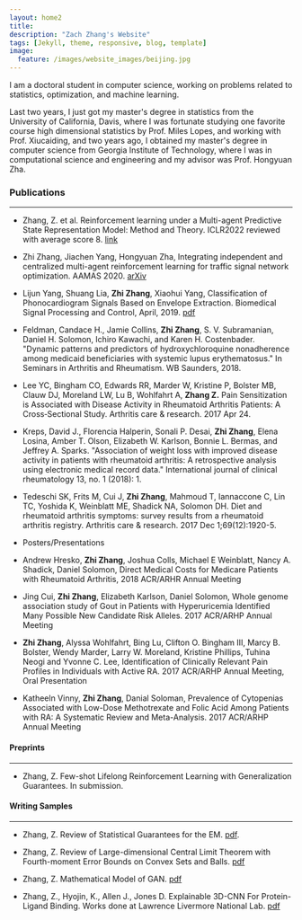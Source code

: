 ```yaml
---
layout: home2
title:
description: "Zach Zhang's Website"
tags: [Jekyll, theme, responsive, blog, template]
image:
  feature: /images/website_images/beijing.jpg
---
```


<!-- <br /> -->

<!-- ### Who am I 
You can also see my webpage [scholoar](https://scholar.google.com/citations?user=O__axAoAAAAJ&hl=en).
 -->
I am a doctoral student in computer science, working on problems related to statistics, optimization, and machine learning.  

<!-- In particular, the problems are related to statistical machine learning, high-dimensional statistics, computational statistics, statistical inference and estimation of dynamic systems. 
 -->
<!-- I am always highly interested in the statistical inference, estimation, and learning of dynamic systems and their relationship with reinforcement learning algorithms. 
statistical learning theory for explaining and analyzing how the deep neural network model works
I also care about heath. I worked 2 years as Data Scientist and Engineer in Harvard Medical School and other research position.  -->


Last two years, I just got my master's degree in statistics from the University of California, Davis, where I was fortunate studying one favorite course high dimensional statistics by Prof. Miles Lopes, and working with Prof. Xiucaiding, and two years ago, I obtained my master's degree in computer science from Georgia Institute of Technology, where I was in computational science and engineering and my advisor was Prof. Hongyuan Zha. 

<!-- I finished the Computer Science master degree in Georgia Tech specialized with <b>Machine Learning, where I worked on the multi-agent reinforcement learning research.
At the same time, I have sincere love for math, programming, and engineering, and automation, so I continue to strengthen my mathematics learning through advanced courses and research. 
<br/> -->

### Publications
---
* Zhang, Z. et al. Reinforcement learning under a Multi-agent Predictive State Representation Model: Method and Theory. ICLR2022 reviewed with average score 8. [link](https://openreview.net/forum?id=PLDOnFoVm4)

* Zhi Zhang, Jiachen Yang, Hongyuan Zha, Integrating independent and centralized multi-agent reinforcement learning for traffic signal network optimization. AAMAS 2020. [arXiv](https://arxiv.org/abs/1909.10651)
 
* Lijun Yang, Shuang Lia, <b>Zhi Zhang</b>, Xiaohui Yang, Classification of Phonocardiogram Signals Based on Envelope Extraction. Biomedical Signal Processing and Control, April, 2019. [pdf](https://www.researchgate.net/profile/Lijun-Yang-15/publication/338116487_Classification_of_Phonocardiogram_Signals_Based_on_Envelope_Optimization_Model_and_Support_Vector_Machine/links/5e00517c92851c836493bfa9/Classification-of-Phonocardiogram-Signals-Based-on-Envelope-Optimization-Model-and-Support-Vector-Machine.pdf) 
 
* Feldman, Candace H., Jamie Collins, <b>Zhi Zhang</b>, S. V. Subramanian, Daniel H. Solomon, Ichiro Kawachi, and Karen H. Costenbader. "Dynamic patterns and predictors of hydroxychloroquine nonadherence among medicaid beneficiaries with systemic lupus erythematosus." In Seminars in Arthritis and Rheumatism. WB Saunders, 2018. 

* Lee YC, Bingham CO, Edwards RR, Marder W, Kristine P, Bolster MB, Clauw DJ, Moreland LW, Lu B, Wohlfahrt A, <b>Zhang Z.</b> Pain Sensitization is Associated with Disease Activity in Rheumatoid Arthritis Patients: A Cross‐Sectional Study. Arthritis care & research. 2017 Apr 24.

* Kreps, David J., Florencia Halperin, Sonali P. Desai, <b>Zhi Zhang</b>, Elena Losina, Amber T. Olson, Elizabeth W. Karlson, Bonnie L. Bermas, and Jeffrey A. Sparks. "Association of weight loss with improved disease activity in patients with rheumatoid arthritis: A retrospective analysis using electronic medical record data." International journal of clinical rheumatology 13, no. 1 (2018): 1.

* Tedeschi SK, Frits M, Cui J, <b>Zhi Zhang</b>, Mahmoud T, Iannaccone C, Lin TC, Yoshida K, Weinblatt ME, Shadick NA, Solomon DH. Diet and rheumatoid arthritis symptoms: survey results from a rheumatoid arthritis registry. Arthritis care & research. 2017 Dec 1;69(12):1920-5.


* Posters/Presentations
* Andrew Hresko, <b>Zhi Zhang</b>, Joshua Colls, Michael E Weinblatt, Nancy A. Shadick, Daniel Solomon, Direct Medical
Costs for Medicare Patients with Rheumatoid Arthritis, 2018 ACR/ARHR Annual Meeting
* Jing Cui, <b>Zhi Zhang</b>, Elizabeth Karlson, Daniel Solomon, Whole genome association study of Gout in Patients with
Hyperuricemia Identified Many Possible New Candidate Risk Alleles. 2017 ACR/ARHP Annual Meeting
* <b>Zhi Zhang</b>, Alyssa Wohlfahrt, Bing Lu, Clifton O. Bingham III, Marcy B. Bolster, Wendy Marder, Larry W. Moreland,
Kristine Phillips, Tuhina Neogi and Yvonne C. Lee, Identification of Clinically Relevant Pain Profiles in Individuals with
Active RA. 2017 ACR/ARHP Annual Meeting, Oral Presentation
* Katheeln Vinny, <b>Zhi Zhang</b>, Danial Soloman, Prevalence of Cytopenias Associated with Low-Dose Methotrexate and
Folic Acid Among Patients with RA: A Systematic Review and Meta-Analysis. 2017 ACR/ARHP Annual Meeting  

<!-- < https://drive.google.com/file/d/1LjPYFeUvlhd-bTaX4dFrBjc5qIth47yG/view  -->
<!-- <figure>
  <img src="/images/projects/marl.jpg" width="524" height="300">
</figure> -->

#### Preprints
---
* Zhang, Z. Few-shot Lifelong Reinforcement Learning with Generalization Guarantees. In submission.  

#### Writing Samples
---

* Zhang, Z. Review of Statistical Guarantees for the EM. [pdf](https://github.com/zzh237/sta243/blob/main/STA243_Project_Zhi.pdf).


* Zhang, Z. Review of Large-dimensional Central Limit Theorem with Fourth-moment Error Bounds on Convex Sets and Balls. [pdf](https://github.com/zzh237/sta250)


* Zhang, Z. Mathematical Model of GAN. [pdf](https://github.com/zzh237/sta299)


* Zhang, Z., Hyojin, K., Allen J., Jones D. Explainable 3D-CNN For Protein-Ligand Binding. Works done at Lawrence Livermore National Lab. [pdf](https://github.com/zzh237/llnl)

 
 
<!-- ### Selected Courses Completed
Some favorite and related courses (100 as full score, A: 90-100, G: Graduate, U: Undergraduate): Probability Theory, Statistical Method for Research, Machine Learning(G: A), Reinforcement Learning (G: A), Machine Learning Theory (G: A), Numerical Analysis (G: A), Linear Algebra (G:A), Knowledge-based AI (G: A), Machine Learning for Trading (G: A), Design and Analysis of Algorithms (G:A),Statistical Analysis (G: A), Stats Method for Bio-experiment (G: A), Probability Theory & Mathematical Statistics (U: 96), Analysis (U: A), AI for Robotics (G: A), Software Development Process (G: A), Computer Vision (G: A), Physiological Genomics (G: A), Advanced Mathematics I-II (score: 99), Probability Theory & Mathematical Statistics (96), C Programming Language (U: 88), Electrotechnics & Electronics (93), Engineering Mechanics (95),  Basic Mechanics (91), Planning and Designing of Food Factory (85), Refrigeration Engineering (84),  Conspectus of Engineering Detection and Automation, Food Processing Machine and Equipment, Physics (84), Engineering Drawing and AutoCAD (88)  -->





<!-- #### Data Engineering and web visualization: 
I was a full time Senior Data Scientist for <a href="http://www.seluxdx.com/">SeLux Diagnostics Inc</a>, a biotechnology company, where the team are building 
the next generation high throughput FDA required antibiotic susceptibility testing (“AST”) device for clinical labs to run AST test for infectious disease efficiently
and precisely. Quite amount of data were generated from bio-experiments, chemical-experiments, device running, patient samples, I used <b>OOP</b> to capture those information 
from various objects such as physical device parameters, incubation results of microbiological plates, chemical reagents fluorescence value, bacterial genera, 
drug concentration, patients' record, then investigated their relationship, and then developed and applied machine learning algorithms (<b>Kernel Bayes, XGB, hmm, Bayes nets with Chow-Liu tree, conditional random fields, 
and deep learning LSTM</b>) to do different predication, such as minimum antibiotic susceptible concentration for different sample, and built a multi-functional software 
to embed the algorithms into the system of device for seamlessly backend device running and <b>algorithm training, testing, and frontend web-visualization</b> using the <b>multi-threads pipe</b> and 
<b>ASP.NET web service</b> to communicate data between device, database, and algorithm development platform (such as python, tensorflow, Matlab, R)<a href="https://github.com/zzh237/SeLux">(github).</a>

<figure>
  <img src="/images/projects/selux/Capture0.PNG" width="524" height="350">
</figure>
<figure>
  <img src="/images/projects/selux/Capture.PNG" width="424" height="300">
</figure>
<figure>
  <img src="/images/projects/selux/Capture2.PNG" width="424" height="300"> 
  <figcaption> sample algorithm training results on web </figcaption>
</figure>
<br/>


#### 3D Protein Feature Data Visualization:
I am interning at Lawrence Livermore National Laboratory to work on a project to understand the protein binding behavior, here I built tools to visualize the 3d docking structure and the activation layer output of the neural network. 

<figure>
  <img src="/images/projects/llnl.jpg" width="524" height="300">
</figure>
 -->

<!-- #### Statistical Inference and Data Mining in HealthCare 
I worked in Harvard Medical School and Brigham and Women's hospital division of clinical research in department of immunology, rheumatology, and pharmacoepidemiology for some projects related to <b>healthcare predicative modeling</b>, <b>NLP of doctor notes</b>, <b>longitudinal</b> data analysis, <b>PCA</b> analysis, <b>Proportional hazards modeling</b>, genome-wide association study <b>(GWAS)</b>, <b>EHR mining</b>, and developed tools and applications for scientists and doctors to easily store, processing, analyze and visualize data, with some paper produced, in 2013, 2014, 2015. 
<br/> -->


<!-- ####  course projects: 

- Machine Learning

<a href ="https://drive.google.com/open?id=1CKulfMYYOr_cs86v48-KcSf8QiytfbHO">supervised learning</a>, <a href ="https://drive.google.com/open?id=1jMAsi-wVYdruQQTWWGKeoFV9NzBmCvda">randomized optimization</a>, <a href ="https://drive.google.com/open?id=1ywQx8xkWuFNqYK2NYOw2Pdddl9NkRLVP">unsupervised learning</a>, and <a href ="https://drive.google.com/open?id=1cd3hXTwb1pvLT8AO-PiUOTGLStOIsDBA">Markov Decision Processes</a>. 

<br />

- Computer Vision 

Activity classification using MHI: In class project, I classified different human movements behavior by training video data containing multiple human movements, 
using the motion history image stack to represent the video data, performed background subtraction, motion history images moments calculation, 
and applied different classifiers to train the image moments, then predicated the human behavior from real-world video [<a href ="https://drive.google.com/open?id=1bePGRlxUlnrkpv3T5gDZI4h4d5zAr9bv">PDF</a>].  

<figure>
  <img src="/images/projects/mhi/mhi.png" width="700" height="400">  
  <figcaption> motion history images</figcaption>
</figure>
<figure>
  <img src="/images/projects/mhi/pred.png" width="700" height="400">  
  <figcaption> capture of real moving prediction </figcaption>
</figure>
<figure>
  <img src="/images/projects/mhi/cm.png" width="400" height="420">  
  <figcaption> confusion matrix </figcaption>
</figure>


<br />

Bayes Nets with Chow-Liu to do multi-classification of photos: I collected data from instagram photos of five national parks. I then trained up a classifier that correctly predicts the park from a photo. This is a non-trivial task, since naive approach -- using each pixel as a feature -- will fail. To see why consider the two photos below.
<figure>
  <img src="/images/projects/bn-chowliu/intro.PNG" width="304" height="180">  
</figure>
Landmark occurs in both photos but not in the same position in the image. Further due to the opening in the arch, middle of the photo may be occupied by sky or rock. At best, treating pixels as feature I can analyze image in terms of color frequencies -- how intense are the red, green and blue channel.

Instead of using each pixel as a feature, I used features -- computed by a neural network -- which aggregate information about edges, shapes, and color intensities across the whole image to do prediction.
I trained a prediction model which takes distilled representation of the photos, 1000 features per picture, and predicts where the photo was taken. 
I modeled features in the dataset using Bayesian networks, one for each class -- natural park. I implement learning of the tree structure for each class using Chow-Liu algorithm, then
I used the tree structure to learn parameters for conditional probabilities associated with edges in these trees, then 
I computed probability of a feature vector xx in each of the five Bayesian networks, then I computed probabilities that the feature vector xx belongs to each class, then I made predictions based on probabilities and explored prediction performance. 

<figure>
  <img src="/images/projects/bn-chowliu/cm.png" width="350" height="330">  
  <figcaption> confusion matrix</figcaption>
</figure>
<figure>
  <img src="/images/projects/bn-chowliu/res.png" width="400" height="420">  
  <figcaption> incorrect predicted photo </figcaption>
</figure>

<br />

- Robot Intelli: Planning

Simulated Intelligent Robot Tracking Agent: in course project, I developed a naive intelligent agent to predict the future trajectory of a Nano robot’s dynamic moving position; 
evaluated multiple training algorithms in Bayesian probabilistic model, linear-Gaussian model (Kalman Filters), sequential Monte Carlo simulation (particle filters), 
residual learning model; reduced video data dimensionality by PCA; tuned residual neural network hyperparameters 
and applied bootstrap aggregation with multiple residual neural networks [<a href ="https://github.com/zzh237/cs8803-AI4R">Github</a>][<a href ="https://drive.google.com/open?id=1h349nlaTj-p_aJAxRO1wWl6PvWtd7ose">PDF</a>].
<figure>
  <img src="/images/projects/ai4r/predictions_cropped.png" alt="The Pulpit Rock" width="304" height="180">  
</figure>
<figure>
<img src="/images/projects/ai4r/sample_predictions.png" alt="The Pulpit Rock" width="304" height="180">
</figure>

<br />

- Reinforcement Learning

I implemented Deep Q-networks using tensorflow to solve the LunarLander problem in the OpenGym AI. Three different techniques were applied to improve the performance of deep Q-Networks, which are <a href ="https://arxiv.org/pdf/1509.06461.pdf">double deep Q-Networks</a>, 
<a href ="https://arxiv.org/pdf/1511.06581.pdf">dueling deep Q-Networks</a>, and <a href ="https://arxiv.org/pdf/1511.05952.pdf">prioritized experience replay</a>. The scores per episode were compared [<a href ="https://drive.google.com/open?id=1sDkJUoM2ZCd9DocFZo8siLoN_U7iI32J">PDF</a>].     
<figure>
  <img src="/images/projects/lunarlander/algo_compare_per_ep.png" width="304" height="180">
</figure>
<figure>
  <img src="/images/projects/lunarlander/episode_0.gif" width="304" height="180">  
  <figcaption> Episode 0 </figcaption>
</figure>
<figure>
  <img src="/images/projects/lunarlander/episode_3000.gif" width="304" height="180">  
  <figcaption> Episode 5000 </figcaption>
</figure>

<br/>

<div class = "titled-image">
<figure class = "titled-image">
    <img src = "{{ site.url }}/images/author_images/Zach-Zhang-Yellowstone.jpg" width="189" height="252">
    <figcaption>Zach Zhang at Yellowstone in 2017</figcaption>
</figure>
</div> -->






